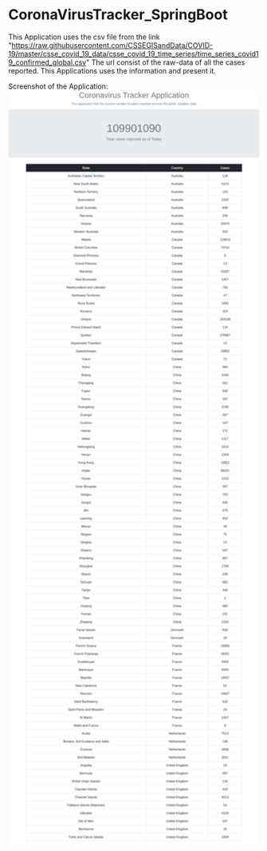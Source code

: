 # CoronaVirusTracker_SpringBoot
This Application uses the csv file from the link "https://raw.githubusercontent.com/CSSEGISandData/COVID-19/master/csse_covid_19_data/csse_covid_19_time_series/time_series_covid19_confirmed_global.csv"
The url consist of the raw-data of all the cases reported.
This Applications uses the information and present it.

Screenshot of the Application:
<img src="Screenshot_of_the_Application/Screenshot%20Coronavirus%20Tracker%20Application.png" width="1000">















